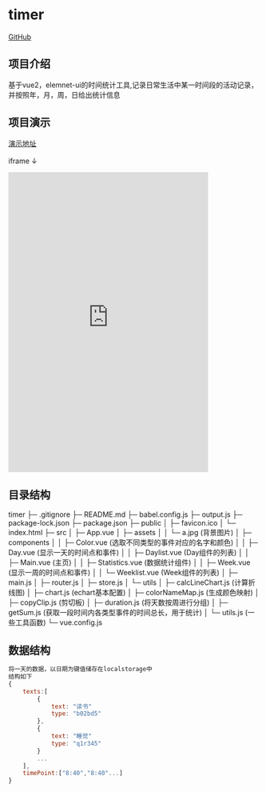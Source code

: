 # timer
[GitHub](https://github.com/liangmeisheng/timer)
## 项目介绍
基于vue2，elemnet-ui的时间统计工具,记录日常生活中某一时间段的活动记录，并按照年，月，周，日给出统计信息

## 项目演示
[演示地址](http://www.limisi.top/timer)<br><br>
iframe ↓<br>
<iframe src="http://www.limisi.top/timer" frameborder="0" width='400px' height='600px'></iframe>

## 目录结构
  timer
  ├─ .gitignore
  ├─ README.md
  ├─ babel.config.js
  ├─ output.js
  ├─ package-lock.json
  ├─ package.json
  ├─ public
  │  ├─ favicon.ico
  │  └─ index.html
  ├─ src
  │  ├─ App.vue
  │  ├─ assets
  │  │  └─ a.jpg (背景图片)
  │  ├─ components
  │  │  ├─ Color.vue (选取不同类型的事件对应的名字和颜色)
  │  │  ├─ Day.vue (显示一天的时间点和事件)
  │  │  ├─ Daylist.vue (Day组件的列表)
  │  │  ├─ Main.vue (主页)
  │  │  ├─ Statistics.vue (数据统计组件)
  │  │  ├─ Week.vue (显示一周的时间点和事件)
  │  │  └─ Weeklist.vue (Week组件的列表)
  │  ├─ main.js
  │  ├─ router.js
  │  ├─ store.js
  │  └─ utils
  │     ├─ calcLineChart.js (计算折线图)
  │     ├─ chart.js (echart基本配置)
  │     ├─ colorNameMap.js (生成颜色映射)
  │     ├─ copyClip.js (剪切板)
  │     ├─ duration.js (将天数按周进行分组)
  │     ├─ getSum.js (获取一段时间内各类型事件的时间总长，用于统计)
  │     └─ utils.js (一些工具函数)
  └─ vue.config.js

## 数据结构
```javascript
将一天的数据，以日期为键值储存在localstorage中
结构如下
{
    texts:[
        {
            text: "读书"
            type: "b02bd5"
        },
        {
            text: "睡觉"
            type: "q1r345"
        }
        ...
    ],
    timePoint:["8:40","8:40"...]
}
```









